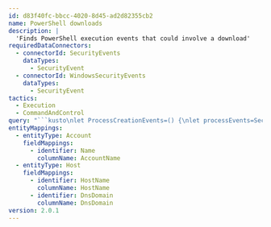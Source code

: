 ```yaml
---
id: d83f40fc-bbcc-4020-8d45-ad2d82355cb2
name: PowerShell downloads
description: |
  'Finds PowerShell execution events that could involve a download'
requiredDataConnectors:
  - connectorId: SecurityEvents
    dataTypes:
      - SecurityEvent
  - connectorId: WindowsSecurityEvents
    dataTypes:
      - SecurityEvent
tactics:
  - Execution
  - CommandAndControl
query: "```kusto\nlet ProcessCreationEvents=() {\nlet processEvents=SecurityEvent\n| where EventID==4688\n| project  TimeGenerated, ComputerName=Computer,AccountName=SubjectUserName,        AccountDomain=SubjectDomainName,\n  FileName=tostring(split(NewProcessName, '\\\\')[-1]),\nProcessCommandLine = CommandLine, \nInitiatingProcessFileName=ParentProcessName,InitiatingProcessCommandLine=\"\",InitiatingProcessParentFileName=\"\";\nprocessEvents};\nProcessCreationEvents\n| where FileName in~ (\"powershell.exe\", \"powershell_ise.exe\",\"pwsh.exe\")\n| where ProcessCommandLine has \"Net.WebClient\"\n   or ProcessCommandLine has \"DownloadFile\"\n   or ProcessCommandLine has \"Invoke-WebRequest\"\n   or ProcessCommandLine has \"Invoke-Shellcode\"\n   or ProcessCommandLine contains \"http:\"\n| project TimeGenerated, ComputerName, AccountName, InitiatingProcessFileName, FileName, ProcessCommandLine\n| top 100 by TimeGenerated\n| extend HostName = tostring(split(ComputerName, '.', 0)[0]), DnsDomain = tostring(strcat_array(array_slice(split(ComputerName, '.'), 1, -1), '.'))\n| extend Account_0_Name = AccountName\n| extend Host_0_HostName = HostName\n| extend Host_0_DnsDomain = DnsDomain\n```"
entityMappings:
  - entityType: Account
    fieldMappings:
      - identifier: Name
        columnName: AccountName
  - entityType: Host
    fieldMappings:
      - identifier: HostName
        columnName: HostName
      - identifier: DnsDomain
        columnName: DnsDomain
version: 2.0.1
---
```


